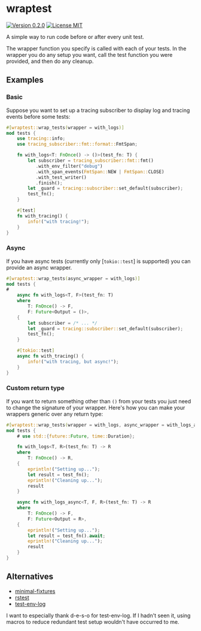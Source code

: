 # wraptest

[![Version 0.2.0](https://img.shields.io/crates/v/wraptest)][crates-io]
[![License MIT](https://img.shields.io/crates/l/wraptest)][crates-io]

A simple way to run code before or after every unit test.

The wrapper function you specify is called with each of your tests. In the
wrapper you do any setup you want, call the test function you were provided,
and then do any cleanup.

## Examples

### Basic

Suppose you want to set up a tracing subscriber to display log and tracing
events before some tests:

```rust
#[wraptest::wrap_tests(wrapper = with_logs)]
mod tests {
    use tracing::info;
    use tracing_subscriber::fmt::format::FmtSpan;

    fn with_logs<T: FnOnce() -> ()>(test_fn: T) {
        let subscriber = tracing_subscriber::fmt::fmt()
           .with_env_filter("debug")
           .with_span_events(FmtSpan::NEW | FmtSpan::CLOSE)
           .with_test_writer()
           .finish();
        let _guard = tracing::subscriber::set_default(subscriber);
        test_fn();
    }

    #[test]
    fn with_tracing() {
        info!("with tracing!");
    }
}
```

### Async

If you have async tests (currently only [`tokio::test`] is supported) you
can provide an async wrapper.

```rust
#[wraptest::wrap_tests(async_wrapper = with_logs)]
mod tests {
#
    async fn with_logs<T, F>(test_fn: T)
    where
        T: FnOnce() -> F,
        F: Future<Output = ()>,
    {
        let subscriber = /* ... */
        let _guard = tracing::subscriber::set_default(subscriber);
        test_fn();
    }

    #[tokio::test]
    async fn with_tracing() {
        info!("with tracing, but async!");
    }
}
```

### Custom return type

If you want to return something other than `()` from your tests you just
need to change the signature of your wrapper. Here's how you can make your
wrappers generic over any return type:

```rust
#[wraptest::wrap_tests(wrapper = with_logs, async_wrapper = with_logs_async)]
mod tests {
    # use std::{future::Future, time::Duration};

    fn with_logs<T, R>(test_fn: T) -> R
    where
        T: FnOnce() -> R,
    {
        eprintln!("Setting up...");
        let result = test_fn();
        eprintln!("Cleaning up...");
        result
    }

    async fn with_logs_async<T, F, R>(test_fn: T) -> R
    where
        T: FnOnce() -> F,
        F: Future<Output = R>,
    {
        eprintln!("Setting up...");
        let result = test_fn().await;
        eprintln!("Cleaning up...");
        result
    }
}
```

## Alternatives

- [minimal-fixtures][minimal-fixtures]
- [rstest][rstest]
- [test-env-log][test-env-log]

I want to especially thank d-e-s-o for test-env-log. If I hadn't seen it, using
macros to reduce redundant test setup wouldn't have occurred to me.

[minimal-fixtures]: https://github.com/vorner/minimal-fixtures
[rstest]: https://github.com/la10736/rstest
[test-env-log]: https://github.com/d-e-s-o/test-env-log
[crates-io]: https://crates.io/crates/wraptest
